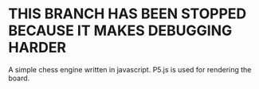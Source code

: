 # THIS BRANCH HAS BEEN STOPPED BECAUSE IT MAKES DEBUGGING HARDER

A simple chess engine written in javascript. P5.js is used for rendering the board.
